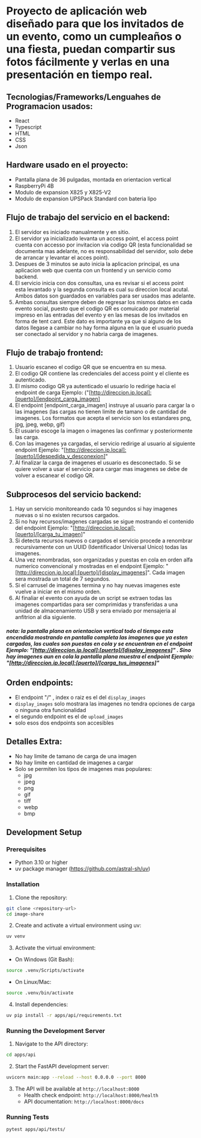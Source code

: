 # Proyecto de aplicación web diseñado para que los invitados de un evento, como un cumpleaños o una fiesta, puedan compartir sus fotos fácilmente y verlas en una presentación en tiempo real. 

## Tecnologias/Frameworks/Lenguahes de Programacion usados: 
- React
- Typescript
- HTML
- CSS
- Json

## Hardware usado en el proyecto: 
- Pantalla plana de 36 pulgadas, montada en orientacion vertical 
- RaspberryPi 4B 
- Modulo de expansion X825 y X825-V2 
- Modulo de expansion UPSPack Standard con bateria lipo 

## Flujo de trabajo del servicio en el backend: 
1. El servidor es iniciado manualmente y en sitio. 
2. El servidor ya inicializado levanta un access point, el access point cuenta con accesso por invitacion via codigo QR (esta funcionalidad se documenta mas adelante, no es responsabilidad del servidor, solo debe de arrancar y levantar el acces point). 
3. Despues de 3 minutos se auto inicia la aplicacion principal, es una aplicacion web que cuenta con un frontend y un servicio como backend. 
4. El servicio inicia con dos consultas, una es revisar si el access point esta levantado y la segunda consulta es cual su direccion local acutal. Ambos datos son guardados en variables para ser usados mas adelante. 
5. Ambas consultas siempre deben de regresar los mismos datos en cada evento social, puesto que el codigo QR es comuicado por material impreso en las entradas del evento y en las mesas de los invitados en forma de tent card. Este dato es importante ya que si alguno de los datos llegase a cambiar no hay forma alguna en la que el usuario pueda ser conectado al servidor y no habria carga de imagenes. 

## Flujo de trabajo frontend: 
1. Usuario escaneo el codigo QR que se encuentra en su mesa.
2. El codigo QR contiene las credenciales del access point y el cliente es autenticado. 
3. El mismo codigo QR ya autenticado el usuario lo redirige hacia el endpoint de carga Ejemplo: ("[http://direccion.ip.local]:[puerto]/[endpoint_carga_imagen] 
4. El endpoint [endpoint_carga_imagen] instruye al usuario para cargar la o las imagenes (las cargas no tienen limite de tamano o de cantidad de imagenes. Los formatos que acepta el servicio son los estandares png, jpg, jpeg, webp, gif) 
5. El usuario escoge la imagen o imagenes las confirmar y posteriormente las carga. 
6. Con las imagenes ya cargadas, el servicio redirige al usuario al siguiente endpoint Ejemplo: "[http://direccion.ip.local]:[puerto]/[despedida_y_desconexion]" 
7. Al finalizar la carga de imagenes el usuario es desconectado. Si se quiere volver a usar el servicio para cargar mas imagenes se debe de volver a escanear el codigo QR. 

## Subprocesos del servicio backend: 
1. Hay un servicio monitoreando cada 10 segundos si hay imagenes nuevas o si no existen recursos cargados. 
2. Si no hay recursos/imagenes cargadas se sigue mostrando el contenido del endpoint Ejemplo: "[http://direccion.ip.local]:[puerto]/[carga_tu_imagen]" 
3. Si detecta recursos nuevos o cargados el servicio procede a renombrar recursivamente con un UUID (Identificador Universal Unico) todas las imagenes. 
4. Una vez renombradas, son organizadas y puestas en cola en orden alfa numerico convencional y mostradas en el endpoint Ejemplo: "[http://direccion.ip.local]:[puerto]/[display_imagenes]". Cada imagen sera mostrada un total de 7 segundos. 
5. Si el carrusel de imagenes termina y no hay nuevas imagenes este vuelve a iniciar en el mismo orden.
6. Al finaliar el evento con ayuda de un script se extraen todas las imagenes compartidas para ser comprimidas y transferidas a una unidad de almacenamiento USB y sera enviado por mensajeria al anfitrion al dia siguiente.

###### __nota: la pantalla plana en orientacion vertical todo el tiempo esta encendida mostrando en pantalla completa las imagenes que ya esten cargadas, las cuales son puestas en cola y se encuentran en el endpoint Ejemplo: "[http://direccion.ip.local]:[puerto]/[display_imagenes]" . Sino hay imagenes aun en cola la pantalla plana muestra el endpoint Ejemplo: "[http://direccion.ip.local]:[puerto]/[carga_tus_imagenes]"__

## Orden endpoints:
- El endpoint "/" , index o raiz es el del `display_images`
- `display_images` solo mostrara las imagenes no tendra opciones de carga o ninguna otra funcionalidad
- el segundo endpoint es el de `upload_images`
- solo esos dos endpoints son accesibles

## Detalles Extra:
- No hay limite de tamano de carga de una imagen
- No hay limite en cantidad de imagenes a cargar
- Solo se permiten los tipos de imagenes mas populares:
    * jpg
    * jpeg
    * png
    * gif
    * tiff
    * webp
    * bmp

## Development Setup

### Prerequisites
- Python 3.10 or higher
- uv package manager (https://github.com/astral-sh/uv)

### Installation

1. Clone the repository:
```bash
git clone <repository-url>
cd image-share
```

2. Create and activate a virtual environment using uv:
```bash
uv venv
```

3. Activate the virtual environment:
- On Windows (Git Bash):
```bash
source .venv/Scripts/activate
```
- On Linux/Mac:
```bash
source .venv/bin/activate
```

4. Install dependencies:
```bash
uv pip install -r apps/api/requirements.txt
```

### Running the Development Server

1. Navigate to the API directory:
```bash
cd apps/api
```

2. Start the FastAPI development server:
```bash
uvicorn main:app --reload --host 0.0.0.0 --port 8000
```

3. The API will be available at `http://localhost:8000`
   - Health check endpoint: `http://localhost:8000/health`
   - API documentation: `http://localhost:8000/docs`

### Running Tests

```bash
pytest apps/api/tests/
```
